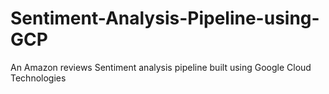 # Sentiment-Analysis-Pipeline-using-GCP
An Amazon reviews Sentiment analysis pipeline built using Google Cloud Technologies 

